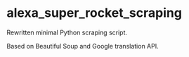 # alexa_super_rocket_scraping
Rewritten minimal Python scraping script.

Based on Beautiful Soup and Google translation API.
